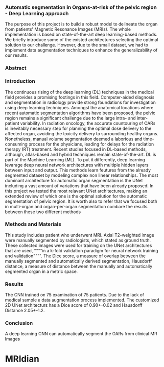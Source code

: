 ### Automatic segmentation in Organs-at-risk of the pelvic region - Deep Learning approach

The purpose of this project is to build a robust model to delineate the organ from patients' Magnetic Resonance Images (MRIs).
The whole implementation is based on state-of-the-art deep learning-based methods. We briefly introduce some of the existed architectures selecting the optimal solution to our challenge. However, due to the small dataset, we had to implement data augmentation techniques to enhance the generalizability of our results.

### Abstract


### Introduction

The continuous rising of the deep learning (DL) techniques in the medical field provides a promising footings in this field. Computer-aided diagnosis and segmentation in radiology provide strong foundations for investigation using deep learning techniques. Amongst the anatomical locations where recent automatic segmentation algorithms have been proposed, the pelvic region remains a significant challenge due to the large intra- and inter-patient variability. In radiation oncology, the accurate countouring of OARs is inevitably necessary step for planning the optimal dose delivery to the affected organ, avoiding the toxicity delivery to surrounding healthy organs. Nonetheless, manual volume segmentation deemed a laborious and time-consuming process for the physicians, leading for delays for the radiation therapy (RT) treatment. Recent studies focused in DL-based methods, although, atlas-based and hybrid techniques remain state-of-the-art. DL is part of the Machine Learning (ML). To put it differently, deep learning levarage deep neural network architectures with multiple hidden layers between input and output. This methods learn feutures from the already segmented dataset by modeling complex non linear relationships. The most dominant architecture for automatic organ segmentation is the UNet including a vast amount of variations that have been already proposed. In this project we tested the most relavant UNet architectures, making an extended review of which one is the optimal solution for the automatic segmentation of pelvic region. It is worth also to refer that we focused both in multi-organ and organ-per-organ segmentation combare the results between these two different methods

### Methods and Materials
This study includes patient who underwent MRI.
Axial T2-weighted image were manually segmented by radiologists, which stated as ground truth. These collected images were used for training on the UNet architectures that are used, """"in a k-fold validation paradigm for neural network training and validation"""". The Dice score, a measure of overlap between the manually segmented and automatically derived segmentation, Hausdorff distance, a measure of distance between the manually and automatically segmented organ in a metric space.

### Results
The CNN trained on 75 examination of 75 patients. Due to the lack of medical sample a data augmentation process implemented. The customized 2D UNet architecturε has a Dice score of 0.90+-0.02 and Hausdorff Distance 2.05+-1.2.

### Conclusion
A deep learning CNN can automatically segment the OARs from clinical MR Images 


# MRIdian
